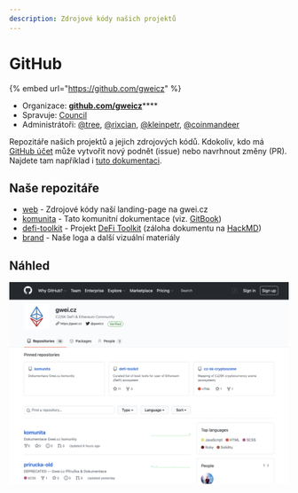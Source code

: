 ```yaml
---
description: Zdrojové kódy našich projektů
---
```


# GitHub

{% embed url="https://github.com/gweicz" %}

* Organizace: [**github.com/gweicz**](https://github.com/gweicz)\*\*\*\*
* Spravuje: [Council](../council/)
* Administrátoři: [@tree](https://forum.gwei.cz/u/tree), [@rixcian](https://forum.gwei.cz/u/rixcian), [@kleinpetr](https://forum.gwei.cz/u/kleinpetr), [@coinmandeer](https://forum.gwei.cz/u/coinmandeer)

Repozitáře našich projektů a jejich zdrojových kódů. Kdokoliv, kdo má [GitHub účet](https://github.com/join) může vytvořit nový podnět \(issue\) nebo navrhnout změny \(PR\). Najdete tam například i [tuto dokumentaci](https://github.com/gweicz/komunita).

## Naše repozitáře

* [web](https://github.com/gweicz/web) - Zdrojové kódy naší landing-page na gwei.cz
* [komunita](https://github.com/gweicz/komunita) - Tato komunitní dokumentace \(viz. [GitBook](gitbook.md)\)
* [defi-toolkit](https://github.com/gweicz/defi-toolkit) - Projekt [DeFi Toolkit](../defi-toolkit.md) \(záloha dokumentu na [HackMD](hackmd.md)\)
* [brand](https://github.com/gweicz/brand) - Naše loga a další vizuální materiály

## Náhled

![Na&#x161;e GitHub organizace](../.gitbook/assets/github-screenshot.png)



